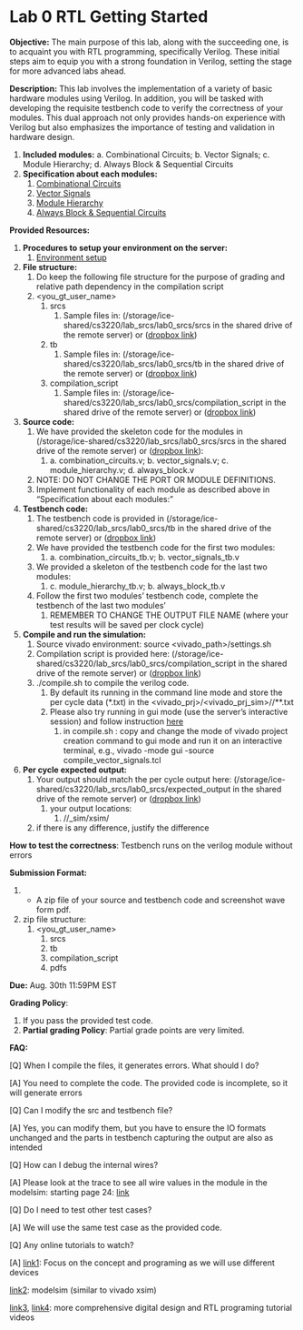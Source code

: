 # Lab 0 RTL Getting Started

**Objective:** The main purpose of this lab, along with the succeeding one, is to acquaint you with RTL programming, specifically Verilog. These initial steps aim to equip you with a strong foundation in Verilog, setting the stage for more advanced labs ahead.

**Description:** This lab involves the implementation of a variety of basic hardware modules using Verilog. In addition, you will be tasked with developing the requisite testbench code to verify the correctness of your modules. This dual approach not only provides hands-on experience with Verilog but also emphasizes the importance of testing and validation in hardware design.

1. **Included modules:**  a. Combinational Circuits; b. Vector Signals; c. Module Hierarchy; d. Always Block & Sequential Circuits
2. **Specification about each modules:**
    1. [Combinational Circuits](./combuinational_circuits.md)
    2. [Vector Signals](./vector_signals.md)
    3. [Module Hierarchy](./module_hierarchy.md) 
    4. [Always Block & Sequential Circuits](./always_block.md)

**Provided Resources:**

1. **Procedures to setup your environment on the server:**
    1. [Environment setup](https://docs.google.com/document/d/1AEyVnDq-EX87BF8rP6L7kGDFoxXFHFT3Fsqeemnlcyk/edit?usp=sharing)
2. **File structure:**
    1. Do keep the following file structure for the purpose of grading and relative path dependency in the compilation script
    2. <you_gt_user_name>
        1. srcs 
            1. Sample files in: (/storage/ice-shared/cs3220/lab_srcs/lab0_srcs/srcs in the shared drive of the remote server) or ([dropbox link](https://www.dropbox.com/sh/lsabgku9g6or6gw/AADNR3_zCAAbY7vTwsKycNcVa?dl=0))
        2. tb 
            1. Sample files in:  (/storage/ice-shared/cs3220/lab_srcs/lab0_srcs/tb in the shared drive of the remote server) or ([dropbox link](https://www.dropbox.com/sh/g9jevyv2wqhcu71/AAAcUgYPgnqvokTt_sRNqNWRa?dl=0))
        3. compilation_script 
            1. Sample files in:  (/storage/ice-shared/cs3220/lab_srcs/lab0_srcs/compilation_script in the shared drive of the remote server) or ([dropbox link](https://www.dropbox.com/sh/ckqqx7szw2ens62/AACRAQTWIlEHda-J4R4MOsHba?dl=0))
3. **Source code:**
    1. We have provided the skeleton code for the modules in  (/storage/ice-shared/cs3220/lab_srcs/lab0_srcs/srcs in the shared drive of the remote server) or ([dropbox link](https://www.dropbox.com/sh/lsabgku9g6or6gw/AADNR3_zCAAbY7vTwsKycNcVa?dl=0)): 
        1. a. combination_circuits.v; b. vector_signals.v; c. module_hierarchy.v; d. always_block.v
    2. NOTE: DO NOT CHANGE THE PORT OR MODULE DEFINITIONS.
    3. Implement functionality of each module as described above in “Specification about each modules:”
4. **Testbench code:**
    1. The testbench code is provided in (/storage/ice-shared/cs3220/lab_srcs/lab0_srcs/tb in the shared drive of the remote server) or ([dropbox link](https://www.dropbox.com/sh/g9jevyv2wqhcu71/AAAcUgYPgnqvokTt_sRNqNWRa?dl=0))
    2. We have provided the testbench code for the first two modules: 
        1. a. combination_circuits_tb.v; b. vector_signals_tb.v
    3. We provided a skeleton of the testbench code for the last two modules: 
        1. c. module_hierarchy_tb.v; b. always_block_tb.v
    4. Follow the first two modules’ testbench code, complete the testbench of the last two modules’
        1. REMEMBER TO CHANGE THE OUTPUT FILE NAME (where your test results will be saved per clock cycle)
5. **Compile and run the simulation:**
    1. Source vivado environment: source <vivado_path>/settings.sh
    2. Compilation script is provided here:  (/storage/ice-shared/cs3220/lab_srcs/lab0_srcs/compilation_script in the shared drive of the remote server) or ([dropbox link](https://www.dropbox.com/sh/ckqqx7szw2ens62/AACRAQTWIlEHda-J4R4MOsHba?dl=0))
    3. ./compile.sh to compile the verilog code. 
        1. By default its running in the command line mode and store the per cycle data (*.txt) in the <vivado_prj>/<vivado_prj_sim>/<xsim>/**.txt
        2. Please also try running in gui mode (use the server’s interactive session) and follow instruction [here](https://youtu.be/onMmG_U4SVo?t=564)
            1. in compile.sh : copy and change the mode of vivado project creation command to gui mode and run it on an interactive terminal, e.g., vivado -mode gui -source compile_vector_signals.tcl
6. **Per cycle expected output:**
    1. Your output should match the per cycle output here: (/storage/ice-shared/cs3220/lab_srcs/lab0_srcs/expected_output in the shared drive of the remote server) or ([dropbox link](https://www.dropbox.com/sh/m64737yezrezixa/AABXvMlKxfC6g0BNCpK09yyEa?dl=0))
        1. your output locations: 
            1. <folder you run your compilation script>/<specific module name>/<specific module name>_sim/xsim/
    2. if there is any difference, justify the difference

**How to test the correctness**: Testbench runs on the verilog module without errors

**Submission Format:** 

1. * A zip file of your source and testbench code and screenshot wave form pdf. 
2. zip file structure:
    1. <you_gt_user_name>
        1. srcs
        2. tb
        3. compilation_script
        4. pdfs

**Due:** Aug. 30th 11:59PM EST

**Grading Policy**: 

1. If you pass the provided test code.
2. **Partial grading Policy**: Partial grade points are very limited.

**FAQ:** 

[Q] When I compile the files, it generates errors. What should I do? 

[A] You need to complete the code. The provided code is incomplete, so it will generate errors

[Q] Can I modify the src and testbench file? 

[A] Yes, you can modify them, but you have to ensure the IO formats unchanged and the parts in testbench capturing the output are also as intended

[Q] How can I debug the internal wires? 

[A] Please look at the trace to see all wire values in the module in the modelsim: starting page 24: [link](https://docs.xilinx.com/v/u/2018.1-English/ug937-vivado-design-suite-simulation-tutorial)

[Q] Do I need to test other test cases? 

[A] We will use the same test case as the provided code.

[Q] Any online tutorials to watch?

[A] [link1](https://www.youtube.com/watch?v=lLg1AgA2Xoo&list=PLEBQazB0HUyT1WmMONxRZn9NmQ_9CIKhb&index=1): Focus on the concept and programing as we will use different devices

[link2](https://www.youtube.com/watch?v=9mpRF6bAY1g): modelsim (similar to vivado xsim)

[link3](https://www.youtube.com/watch?v=YodFKbKxElo&list=PLfGJEQLQIDBN0VsXQ68_FEYyqcym8CTDN), [link4](https://www.youtube.com/watch?v=S26TPZm4zzM&list=PL3Soy1ohxlP1TLpcbYXYcVWItRy_XrUk8): more comprehensive digital design and RTL programing tutorial videos